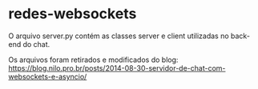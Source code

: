 # redes-websockets

O arquivo server.py contém as classes server e client utilizadas no back-end do chat.

Os arquivos foram retirados e modificados do blog: https://blog.nilo.pro.br/posts/2014-08-30-servidor-de-chat-com-websockets-e-asyncio/
